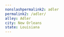 ```yaml
---
﻿nonslashpermalink2: adler
permalink2: /adler/
alley: Adler
city: New Orleans
state: Louisiana
---
```

